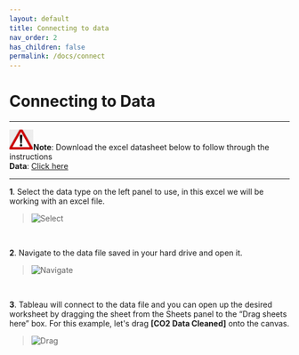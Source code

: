 ```yaml
---
layout: default
title: Connecting to data
nav_order: 2
has_children: false
permalink: /docs/connect
---
```


# Connecting to Data

---

![](./assets/images/note-icon.png "Note")<b>Note</b>: Download the excel datasheet below to follow through the instructions 
<br>
<b>Data</b>: [Click here](https://mkt.tableau.com/Public/Datasets/World_Bank_CO2.xlsx)

---

**1**. Select the data type on the left panel to use, in this excel we will be working with an excel file.
>![Select](https://github.com/cysong12/Tableau-Desktop-Public-Edition/blob/gh-pages/docs/images/ctd1.png?raw=true)
<br>

**2**. Navigate to the data file saved in your hard drive and open it.
>![Navigate](https://github.com/cysong12/Tableau-Desktop-Public-Edition/blob/gh-pages/docs/images/ctd2.png?raw=true)
<br>

**3**. Tableau will connect to the data file and you can open up the desired worksheet by dragging the sheet from the Sheets panel to the “Drag sheets here” box. For this example, let's drag **[CO2 Data Cleaned]** onto the canvas.
>![Drag](https://github.com/cysong12/Tableau-Desktop-Public-Edition/blob/gh-pages/docs/images/ctd3.png?raw=true)

<br>
 
